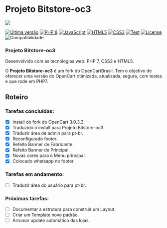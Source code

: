 Projeto Bitstore-oc3
================

<img src="https://github.com/bitstore-brasil/bitstore-oc3/blob/main/img/bitstore-font-code.svg">
<p align="left">
    <a href="./CHANGELOG.md"><img src="https://github.com/bitstore-brasil/bitstore-oc3/blob/main/img/pantherversion.svg" alt="Última versão"></a>
    <a href="https://www.php.net/releases/8.0/pt_BR.php" target="_blank"><img src="https://github.com/bitstore-brasil/bitstore-oc3/blob/main/img/php.svg" alt="PHP:8"></a>
    <a href="https://www.javascript.com/" target="_blank"><img src="https://github.com/bitstore-brasil/bitstore-oc3/blob/main/img/javascript.svg" alt="JavaScript"></a>
    <a href="https://www.w3schools.com/html/"><img src="https://github.com/bitstore-brasil/bitstore-oc3/blob/main/img/html5.svg" alt="HTML5"></a>
    <a href="https://www.w3schools.com/css/" target="_blank"><img src="https://github.com/bitstore-brasil/bitstore-oc3/blob/main/img/css3.svg" alt="CSS3"></a>
    <a href="https://github.com" target="_blank"><img src="https://github.com/bitstore-brasil/bitstore-oc3/blob/main/img/test.svg" alt="Test"></a>
    <a href="https://www.gnu.org/licenses/gpl-3.0.pt-br.html" target="_blank"><img src="https://github.com/bitstore-brasil/bitstore-oc3/blob/main/img/licenca.svg" alt="License"></a>
    <img src="https://img.shields.io/badge/opencart-3.0.3.3-blue.svg" alt="Compatibilidade">
</p>

### Projeto Bitstore-oc3

Desenvolvido com as tecnologias web: PHP 7, CSS3 e HTML5.

O **Projeto Bitstore-oc3** é um fork do OpenCartBrasil.
Tem o objetivo de oferecer uma versão do OpenCart otimizada, atualizada, segura, com testes e que rode em PHP7.


## Roteiro

### Tarefas concluídas:

- [x] Install do fork do OpenCart 3.0.3.3.
- [x] Traduzido o install para Projeto Bitstore-oc3.
- [x] Traduzir área de admin para pt-br.
- [x] Reconfigurado footer.
- [x] Refeito Banner de Fabricante.
- [x] Refeito Banner de Principal.
- [x] Novas cores para o Menu principal.
- [x] Colocado whatsapp no footer.

### Tarefas em andamento:

- [ ] Traduzir área do usuário para pt-br.

### Próximas tarefas:

- [ ] Documentar a estrutura para construir um Layout.
- [ ] Criar um Template novo padrão.
- [ ] Arrumar update automático das lojas.
